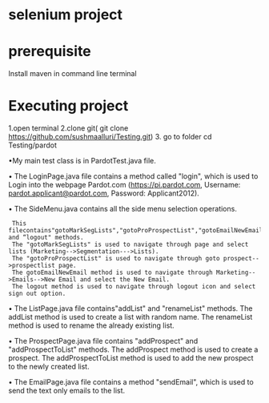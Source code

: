 # selenium project
# prerequisite
 Install maven in command line terminal
 
# Executing project
1.open terminal
2.clone git( git clone https://github.com/sushmaalluri/Testing.git)
3. go to folder cd Testing/pardot





•My main test class is in PardotTest.java file.

•	The LoginPage.java file contains a method called "login", which is used to Login into the webpage Pardot.com (https://pi.pardot.com, Username: pardot.applicant@pardot.com, Password: Applicant2012).

•	The SideMenu.java contains all the side menu selection operations.   

     This filecontains"gotoMarkSegLists","gotoProProspectList","gotoEmailNewEmail" and “logout" methods.
     The "gotoMarkSegLists" is used to navigate through page and select lists (Marketing-->Segmentation--->Lists). 
     The "gotoProProspectList" is used to navigate through goto prospect-->prospectlist page. 
     The gotoEmailNewEmail method is used to navigate through Marketing-->Emails-->New Email and select the New Email.
     The logout method is used to navigate through logout icon and select sign out option.

•	The ListPage.java file contains"addList" and "renameList" methods. The addList method is used to create a list with random name. The renameList method is used to rename the already existing list.


•	The ProspectPage.java file contains "addProspect" and "addProspectToList" methods. The addProspect method is used to create a prospect. The addProspectToList method is used to add the new prospect to the newly created list.


•	The EmailPage.java file contains a method "sendEmail", which is used to send the text only emails to the list.

 


